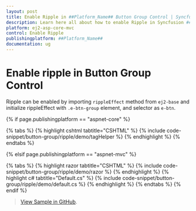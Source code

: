 ```yaml
---
layout: post
title: Enable Ripple in ##Platform_Name## Button Group Control | Syncfusion
description: Learn here all about how to enable Ripple in Syncfusion ##Platform_Name## Button Group control of Syncfusion Essential JS 2 and more.
platform: ej2-asp-core-mvc
control: Enable Ripple
publishingplatform: ##Platform_Name##
documentation: ug
---
```



# Enable ripple in Button Group Control

Ripple can be enabled by importing `rippleEffect` method from `ej2-base` and initialize rippleEffect with `.e-btn-group` element, and selector as `e-btn`.

{% if page.publishingplatform == "aspnet-core" %}

{% tabs %}
{% highlight cshtml tabtitle="CSHTML" %}
{% include code-snippet/button-group/ripple/demo/tagHelper %}
{% endhighlight %}
{% endtabs %}

{% elsif page.publishingplatform == "aspnet-mvc" %}

{% tabs %}
{% highlight razor tabtitle="CSHTML" %}
{% include code-snippet/button-group/ripple/demo/razor %}
{% endhighlight %}
{% highlight c# tabtitle="Default.cs" %}
{% include code-snippet/button-group/ripple/demo/default.cs %}
{% endhighlight %}
{% endtabs %}
{% endif %}

> [View Sample in GitHub](https://github.com/SyncfusionExamples/ASP-NET-Core-UG-Examples/tree/main/ButtonGroup/ButtonGroupHowToSample).